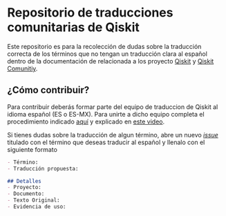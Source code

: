 # Repositorio de traducciones comunitarias de Qiskit

Este repositorio es para la recolección de dudas sobre la traducción correcta de los términos que no tengan un traducción clara al español dentro de la documentación de relacionada a los proyecto [Qiskit](https://github.com/qiskit) y [Qiskit Comunitiy](https://github.com/qiskit-community).

## ¿Cómo contribuir?

Para contribuir deberás formar parte del equipo de traduccion de Qiskit al idioma español (ES o ES-MX). Para unirte a dicho equipo completa el procedimiento indicado [aquí](https://github.com/qiskit-community/qiskit-translations) y explicado en [este video](https://youtu.be/U7xrQM0lR-0).

Si tienes dudas sobre la traducción de algun término, abre un nuevo [*issue*](https://github.com/QuantumHispano/qiskit-translations/issues/new) titulado con el término que deseas traducir al español y llenalo con el siguiente formato

```markdown
- Término:
- Traducción propuesta:

## Detalles
- Proyecto:
- Documento:
- Texto Original:
- Evidencia de uso:
```
